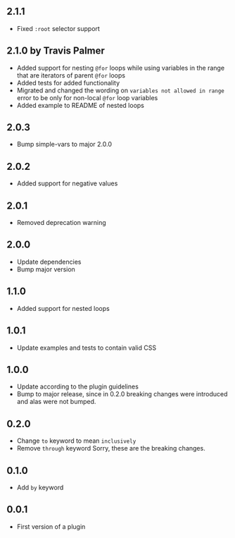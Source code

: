 ## 2.1.1
* Fixed `:root` selector support

## 2.1.0 by Travis Palmer
* Added support for nesting `@for` loops while using variables in the range that are iterators of parent `@for` loops
* Added tests for added functionality
* Migrated and changed the wording on `variables not allowed in range` error to be only for non-local `@for` loop variables
* Added example to README of nested loops

## 2.0.3
* Bump simple-vars to major 2.0.0

## 2.0.2
* Added support for negative values

## 2.0.1
* Removed deprecation warning

## 2.0.0
* Update dependencies
* Bump major version

## 1.1.0
* Added support for nested loops

## 1.0.1
* Update examples and tests to contain valid CSS

## 1.0.0
* Update according to the plugin guidelines
* Bump to major release, since in 0.2.0 breaking changes were introduced and alas were not bumped.

## 0.2.0
* Change `to` keyword to mean `inclusively`
* Remove `through` keyword
Sorry, these are the breaking changes.

## 0.1.0
* Add `by` keyword

## 0.0.1
* First version of a plugin
